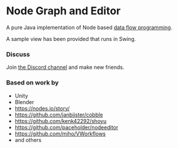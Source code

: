 # Node Graph and Editor

A pure Java implementation of Node based [data flow programming](https://en.wikipedia.org/wiki/Dataflow_programming).

A sample view has been provided that runs in Swing.

### Discuss

Join [the Discord channel](https://discord.gg/Q5TZFmB) and make new friends.

### Based on work by

- Unity
- Blender
- https://nodes.io/story/
- https://github.com/janbijster/cobble
- https://github.com/kenk42292/shoyu
- https://github.com/paceholder/nodeeditor
- https://github.com/miho/VWorkflows
- and others

